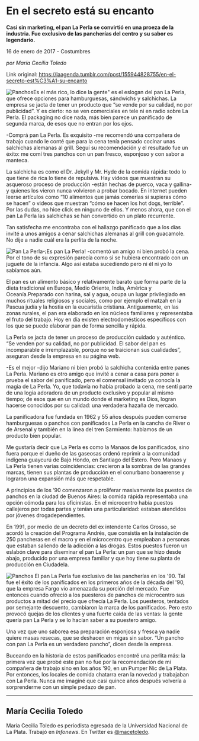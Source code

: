 # En el secreto está su encanto

**Casi sin marketing, el pan La Perla se convirtió en una proeza de la industria. Fue exclusivo de las pancherías del centro y su sabor es legendario.**

16 de enero de 2017 - Costumbres

_por María Cecilia Toledo_

Link original: https://laagenda.tumblr.com/post/155944828755/en-el-secreto-est%C3%A1-su-encanto

![Panchos](https://64.media.tumblr.com/e20b4e7e9b211537ca482e7cf9492358/tumblr_inline_pk0bgga4Ww1t6q87u_500.jpg)Es el más rico, lo dice la gente" es el eslogan del pan La Perla, que ofrece opciones para hamburguesas, sándwichs y salchichas. La empresa se jacta de tener un producto que “se vende por su calidad, no por publicidad”. Y es cierto: no se ven comerciales en tele ni en radio sobre La Perla. El packaging no dice nada, más bien parece un panificado de segunda marca, de esos que no entran por los ojos.

-Comprá pan La Perla. Es exquisito -me recomendó una compañera de trabajo cuando le conté que para la cena tenía pensado cocinar unas salchichas alemanas al grill. Seguí su recomendación y el resultado fue un éxito: me comí tres panchos con un pan fresco, esponjoso y con sabor a manteca.

La salchicha es como el Dr. Jekyll y Mr. Hyde de la comida rápida: todo lo que tiene de rica lo tiene de repulsiva. Hay videos que muestran su asqueroso proceso de producción -están hechas de puerco, vaca y gallina- y quienes los vieron nunca volvieron a probar bocado. En internet pueden leerse artículos como “10 alimentos que jamás comerías si supieras cómo se hacen” o videos  que muestran “cómo se hacen los hot dogs, terrible”. Por las dudas, no hice click en ninguno de ellos. Y menos ahora, que con el pan La Perla las salchichas se han convertido en un plato recurrente.

Tan satisfecha me encontraba con el hallazgo panificado que a los días invité a unos amigos a cenar salchichas alemanas al grill con guacamole. No dije a nadie cuál era la perlita de la noche.

![Pan La Perla](https://64.media.tumblr.com/53ca3122d09f2bbcfbb992e6cd4d01c9/tumblr_inline_pk0bgg8Uru1t6q87u_500.jpg)-¡Es pan La Perla! -comentó un amigo ni bien probó la cena. Por el tono de su expresión parecía como si se hubiera encontrado con un juguete de la infancia. Algo así estaba sucediendo pero ni él ni yo lo sabíamos aún.

El pan es un alimento básico y relativamente barato que forma parte de la dieta tradicional en Europa, Medio Oriente, India, América y Oceanía.Preparado con harina, sal y agua, ocupa un lugar privilegiado en muchos rituales religiosos y sociales, como por ejemplo el matzah en la Pascua judía y la hostia en la eucaristía cristiana. Antiguamente, en las zonas rurales, el pan era elaborado en los núcleos familiares y representaba el fruto del trabajo. Hoy en día existen electrodomésticos específicos con los que se puede elaborar pan de forma sencilla y rápida.

La Perla se jacta de tener un proceso de producción cuidado y auténtico. “Se venden por su calidad, no por publicidad. El sabor del pan es incomparable e irremplazable, porque no se traicionan sus cualidades”, aseguran desde la empresa en su página web.

-Es el mejor -dijo Mariano ni bien probó la salchicha contenida entre panes La Perla. Mariano es otro amigo que invité a cenar a casa para poner a prueba el sabor del panificado, pero el comensal invitado ya conocía la magia de La Perla. Yo, que todavía no había probado la cena, me sentí parte de una logia adoradora de un producto exclusivo y popular al mismo tiempo; de esos que en un mundo donde el marketing es Dios, logran hacerse conocidos por su calidad: una verdadera hazaña de mercado.

La panificadora fue fundada en 1962 y 55 años después pueden comerse hamburguesas o panchos con panificados La Perla en la cancha de River o de Arsenal y también en la línea del tren Sarmiento: hablamos de un producto bien popular. 

Me gustaría decir que La Perla es como la Manaos de los panificados, sino fuera porque el dueño de las gaseosas ordenó reprimir a la comunidad indígena guaycurú de Bajo Hondo, en Santiago del Estero. Pero Manaos y La Perla tienen varias coincidencias: crecieron a la sombras de las grandes marcas, tienen sus plantas de producción en el conurbano bonaerense y lograron una expansión más que respetable.

A principios de los ‘90 comenzaron a proliferar masivamente los puestos de panchos en la ciudad de Buenos Aires: la comida rápida representaba una opción cómoda para los oficinistas. En el microcentro había puestos callejeros por todas partes y tenían una particularidad: estaban atendidos por jóvenes drogadependientes.

En 1991, por medio de un decreto del ex intendente Carlos Grosso, se acordó la creación del Programa Andrés, que consistía en la instalación de 250 pancheras en el macro y en el microcentro que empleaban a personas que estaban saliendo de la adicción a las drogas. Estos puestos fueron un eslabón clave para diseminar el pan La Perla: un pan que se hizo desde abajo, producido por una empresa familiar y que hoy tiene su planta de producción en Ciudadela. 

![Panchos](https://64.media.tumblr.com/e20b4e7e9b211537ca482e7cf9492358/tumblr_inline_pk0bgga4Ww1t6q87u_500.jpg) El pan La Perla fue exclusivo de las pancherías en los '90. Tal fue el éxito de los panificados en los primeros años de la década del '90, que la empresa Fargo vio amenazada su porción del mercado. Fue entonces cuando ofreció a los puesteros de panchos de microcentro sus productos a mitad del precio que ofrecía La Perla. Los puesteros, tentados por semejante descuento, cambiaron la marca de los panificados. Pero esto provocó quejas de los clientes y una fuerte caída de las ventas: la gente quería pan La Perla y se lo hacían saber a su puestero amigo.

Una vez que uno saborea esa preparación esponjosa y fresca ya nadie quiere masas resecas, que se deshacen en migas sin sabor. “Un pancho con pan La Perla es un verdadero pancho”, dicen desde la empresa.

Buceando en la historia de estos panificados encontré una perlita más: la primera vez que probé este pan no fue por la recomendación de mi compañera de trabajo sino en los años '90, en un Pumper Nic de La Plata. Por entonces, los locales de comida chatarra eran la novedad y trabajaban con La Perla. Nunca me imaginé que casi quince años después volvería a sorprenderme con un simple pedazo de pan.

  




---

 María Cecilia Toledo
---------------------

 María Cecilia Toledo es periodista egresada de la Universidad Nacional de La Plata. Trabajó en *Infonews*. En Twitter es [@macetoledo](https://twitter.com/macetoledo).

